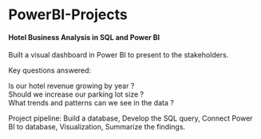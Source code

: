 # PowerBI-Projects
#### Hotel Business Analysis in SQL and Power BI
Built a visual dashboard in Power BI to present to the stakeholders.

Key questions answered:

Is our hotel revenue growing by year ?        
Should we increase our parking lot size ?             
What trends and patterns can we see in the data ?

Project pipeline: Build a database, Develop the SQL query, Connect Power BI to database, Visualization, Summarize the findings.

